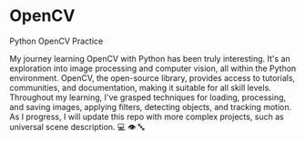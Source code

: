 # OpenCV
Python OpenCV Practice

My journey learning OpenCV with Python has been truly interesting. It's an exploration into image processing and computer vision, all within the Python environment. 
OpenCV, the open-source library, provides access to tutorials, communities, and documentation, making it suitable for all skill levels. Throughout my learning, I've 
grasped techniques for loading, processing, and saving images, applying filters, detecting objects, and tracking motion. As I progress, I will update this repo with more complex 
projects, such as universal scene description. 💻 👁️ 🔤
